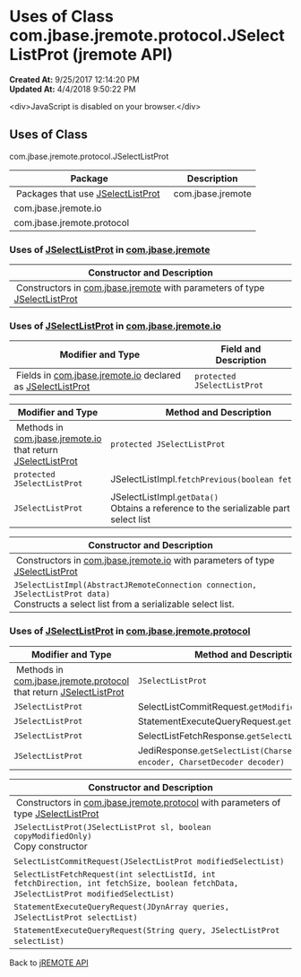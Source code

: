 # Uses of Class com.jbase.jremote.protocol.JSelectListProt (jremote API)

**Created At:** 9/25/2017 12:14:20 PM  
**Updated At:** 4/4/2018 9:50:22 PM  

<!--<br>    try {<br>        if (location.href.indexOf('is-external=true') == -1) {<br>            parent.document.title="Uses of Class com.jbase.jremote.protocol.JSelectListProt (jremote   API)";<br>        }<br>    }<br>    catch(err) {<br>    }<br>//-->&lt;div&gt;JavaScript is disabled on your browser.&lt;/div&gt;


<!--<br>  allClassesLink = document.getElementById("allclasses\_navbar\_top");<br>  if(window==top) {<br>    allClassesLink.style.display = "block";<br>  }<br>  else {<br>    allClassesLink.style.display = "none";<br>  }<br>  //-->

## Uses of Class
com.jbase.jremote.protocol.JSelectListProt

| Package<br> | Description<br> |
| --- | --- |
 Packages that use [JSelectListProt](/39270-protocol/com_jbase_jremote_protocol_JSelectListProt "class in com.jbase.jremote.protocol")  | com.jbase.jremote<br> |  <br> |
| com.jbase.jremote.io<br> |  <br> |
| com.jbase.jremote.protocol<br> |  <br> |




### Uses of [JSelectListProt](/39270-protocol/com_jbase_jremote_protocol_JSelectListProt "class in com.jbase.jremote.protocol") in [com.jbase.jremote](/30312-jagent/jremote-api)


| Constructor and Description<br> |
| --- |
 Constructors in [com.jbase.jremote](/30312-jagent/jremote-api) with parameters of type [JSelectListProt](/39270-protocol/com_jbase_jremote_protocol_JSelectListProt "class in com.jbase.jremote.protocol")  | `JExecuteResults(JSelectListProt selectListProt, JDynArray capturingVar, JDynArray settingVar)` <br> |






### Uses of [JSelectListProt](/39270-protocol/com_jbase_jremote_protocol_JSelectListProt "class in com.jbase.jremote.protocol") in [com.jbase.jremote.io](/39250-io/com_jbase_jremote_io_package-summary)


| Modifier and Type<br> | Field and Description<br> |
| --- | --- |
 Fields in [com.jbase.jremote.io](/39250-io/com_jbase_jremote_io_package-summary) declared as [JSelectListProt](/39270-protocol/com_jbase_jremote_protocol_JSelectListProt "class in com.jbase.jremote.protocol")  | `protected JSelectListProt`<br> | JSelectListImpl.`data` <br> |



| Modifier and Type<br> | Method and Description<br> |
| --- | --- |
 Methods in [com.jbase.jremote.io](/39250-io/com_jbase_jremote_io_package-summary) that return [JSelectListProt](/39270-protocol/com_jbase_jremote_protocol_JSelectListProt "class in com.jbase.jremote.protocol")  | `protected JSelectListProt`<br> | JSelectListImpl.`fetchNext(boolean fetchData)` <br> |
| `protected JSelectListProt`<br> | JSelectListImpl.`fetchPrevious(boolean fetchData)` <br> |
| `JSelectListProt`<br> | JSelectListImpl.`getData()`<br>Obtains a reference to the serializable part of the select list<br> |



| Constructor and Description<br> |
| --- |
 Constructors in [com.jbase.jremote.io](/39250-io/com_jbase_jremote_io_package-summary) with parameters of type [JSelectListProt](/39270-protocol/com_jbase_jremote_protocol_JSelectListProt "class in com.jbase.jremote.protocol")  | `JCursorImpl(AbstractJRemoteConnection connection, JSelectListProt data)`<br>Constructs a cursor from a serializable select list.<br> |
| `JSelectListImpl(AbstractJRemoteConnection connection, JSelectListProt data)`<br>Constructs a select list from a serializable select list.<br> |






### Uses of [JSelectListProt](/39270-protocol/com_jbase_jremote_protocol_JSelectListProt "class in com.jbase.jremote.protocol") in [com.jbase.jremote.protocol](/39270-protocol/com_jbase_jremote_protocol_package-summary)


| Modifier and Type<br> | Method and Description<br> |
| --- | --- |
 Methods in [com.jbase.jremote.protocol](/39270-protocol/com_jbase_jremote_protocol_package-summary) that return [JSelectListProt](/39270-protocol/com_jbase_jremote_protocol_JSelectListProt "class in com.jbase.jremote.protocol")  | `JSelectListProt`<br> | SelectListFetchRequest.`getModifiedSelectList()` <br> |
| `JSelectListProt`<br> | SelectListCommitRequest.`getModifiedSelectList()` <br> |
| `JSelectListProt`<br> | StatementExecuteQueryRequest.`getSelectList()` <br> |
| `JSelectListProt`<br> | SelectListFetchResponse.`getSelectList()` <br> |
| `JSelectListProt`<br> | JediResponse.`getSelectList(CharsetEncoder encoder, CharsetDecoder decoder)` <br> |



| Constructor and Description<br> |
| --- |
 Constructors in [com.jbase.jremote.protocol](/39270-protocol/com_jbase_jremote_protocol_package-summary) with parameters of type [JSelectListProt](/39270-protocol/com_jbase_jremote_protocol_JSelectListProt "class in com.jbase.jremote.protocol")  | `JExecuteRequest(String command, JSelectListProt selectList)` <br> |
| `JSelectListProt(JSelectListProt sl, boolean copyModifiedOnly)`<br>Copy constructor<br> |
| `SelectListCommitRequest(JSelectListProt modifiedSelectList)` <br> |
| `SelectListFetchRequest(int selectListId, int fetchDirection, int fetchSize, boolean fetchData, JSelectListProt modifiedSelectList)` <br> |
| `StatementExecuteQueryRequest(JDynArray queries, JSelectListProt selectList)` <br> |
| `StatementExecuteQueryRequest(String query, JSelectListProt selectList)` <br> |

Back to [jREMOTE API](com_jbase_jremote_package-summary)
